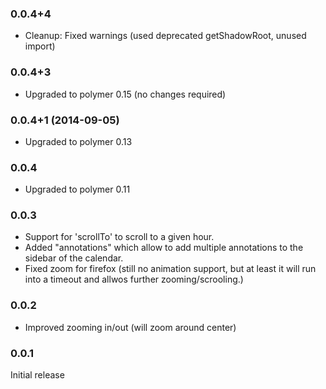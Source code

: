 ### 0.0.4+4

* Cleanup: Fixed warnings (used deprecated getShadowRoot, unused import)

### 0.0.4+3

* Upgraded to polymer 0.15 (no changes required)

### 0.0.4+1 (2014-09-05)

* Upgraded to polymer 0.13

### 0.0.4

* Upgraded to polymer 0.11

### 0.0.3

* Support for 'scrollTo' to scroll to a given hour.
* Added "annotations" which allow to add multiple annotations to the sidebar of the calendar.
* Fixed zoom for firefox (still no animation support, but at least it will 
  run into a timeout and allwos further zooming/scrooling.)

### 0.0.2

* Improved zooming in/out (will zoom around center)

### 0.0.1

Initial release
